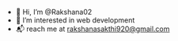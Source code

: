 - 👋 Hi, I’m @Rakshana02
- 👀 I’m interested in web development 
- 📬 reach me at rakshanasakthi920@gmail.com

<!---
Rakshana02/Rakshana02 is a ✨ special ✨ repository because its `README.md` (this file) appears on your GitHub profile.
You can click the Preview link to take a look at your changes.
--->
